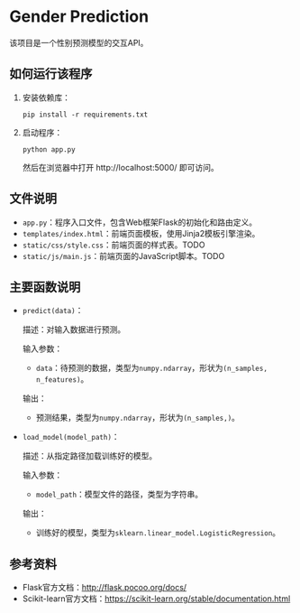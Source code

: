 # Gender Prediction

该项目是一个性别预测模型的交互API。

## 如何运行该程序

1. 安装依赖库：

   ```
   pip install -r requirements.txt
   ```

2. 启动程序：

   ```
   python app.py
   ```

   然后在浏览器中打开 http://localhost:5000/ 即可访问。

## 文件说明

- `app.py`：程序入口文件，包含Web框架Flask的初始化和路由定义。
- `templates/index.html`：前端页面模板，使用Jinja2模板引擎渲染。
- `static/css/style.css`：前端页面的样式表。TODO
- `static/js/main.js`：前端页面的JavaScript脚本。TODO

## 主要函数说明

- `predict(data)`：

  描述：对输入数据进行预测。

  输入参数：

  - `data`：待预测的数据，类型为`numpy.ndarray`，形状为`(n_samples, n_features)`。

  输出：

  - 预测结果，类型为`numpy.ndarray`，形状为`(n_samples,)`。

- `load_model(model_path)`：

  描述：从指定路径加载训练好的模型。

  输入参数：

  - `model_path`：模型文件的路径，类型为字符串。

  输出：

  - 训练好的模型，类型为`sklearn.linear_model.LogisticRegression`。

## 参考资料

- Flask官方文档：http://flask.pocoo.org/docs/
- Scikit-learn官方文档：https://scikit-learn.org/stable/documentation.html